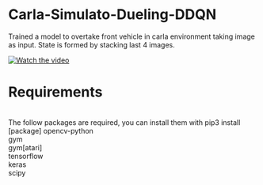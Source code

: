 # Carla-Simulato-Dueling-DDQN


Trained a model to overtake front vehicle in carla environment taking image as input. 
State is formed by stacking last 4 images.

[![Watch the video](https://github.com/sainijagjit/Carla-Simulaton-Dueling-DDQN/blob/master/Screenshot%20from%202020-07-02%2020-07-33.png)](https://drive.google.com/file/d/1q-IK11GlPLRgP1JlCBtKgLT0Z2U96_GB/view?usp=sharing)

<h1><b>Requirements</b></h1><br>
The follow packages are required, you can install them with pip3 install [package]
opencv-python<br>
gym<br>
gym[atari]<br>
tensorflow<br>
keras<br>
scipy
